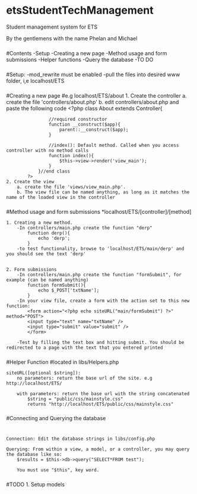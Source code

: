 etsStudentTechManagement
========================

Student management system for ETS

By the gentlemens with the name Phelan and Michael

###
#Contents
	-Setup
	-Creating a new page
	-Method usage and form submissions
	-Helper functions
	-Query the database
	-TO DO
###
#Setup:
	-mod_rewrite must be enabled
	-pull the files into desired www folder, i,e localhost/ETS
	

###
#Creating a new page
#e.g localhost/ETS/about
	1. Create the controller
		a. create the file 'controllers/about.php'
		b. edit controllers/about.php and paste the following code
			<?php
				class About extends Controller{

					//required constructor
					function __construct($app){
						parent::__construct($app);
					}

					//index(): Default method. Called when you access controller with no method calls
					function index(){
						$this->view->render('view_main');
					}
				}//end class
			?>
	2. Create the view
		a. create the file 'views/view_main.php'. 
		b. The view file can be named anything, as long as it matches the name of the loaded view in the controller

###
#Method usage and form submissions
	*localhost/ETS/[controller]/[method]

	1. Creating a new method. 
		-In controllers/main.php create the function "derp"
			function derp(){
				echo 'derp';
			}
		-to test functionality, browse to 'localhost/ETS/main/derp' and you should see the text 'derp'


	2. Form submissions
		-In controllers/main.php create the function "formSubmit", for example (can be named anything)
			function formSubmit(){
				echo $_POST['txtName'];
			}
		-In your view file, create a form with the action set to this new function:
			<form action="<?php echo siteURL("main/formSubmit") ?>" method="POST">
			<input type="text" name="txtName" />
			<input type="submit" value="submit" />
			</form>

		-Test by filling the text box and hitting submit. You should be redirected to a page with the text that you entered printed




###
#Helper Function
#located in libs/Helpers.php

	siteURL([optional $string]):
		no parameters: return the base url of the site. e.g http://localhost/ETS/

		with parameters: return the base url with the string concatenated
			$string = "public/css/mainstyle.css"
			returns "http://localhost/ETS/public/css/mainstyle.css"

###
#Connecting and Querying the database
#	
	Connection:	Edit the database strings in libs/config.php

	Querying: From within a view, a model, or a controller, you may query the database like so:
		$results = $this->db->query("SELECT*FROM test");

		You must use "$this", key word.


###
#TODO
	1. Setup models
	